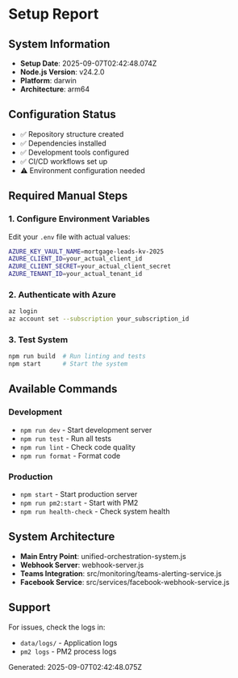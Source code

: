 # Setup Report

## System Information
- **Setup Date**: 2025-09-07T02:42:48.074Z
- **Node.js Version**: v24.2.0
- **Platform**: darwin
- **Architecture**: arm64

## Configuration Status
- ✅ Repository structure created
- ✅ Dependencies installed  
- ✅ Development tools configured
- ✅ CI/CD workflows set up
- ⚠️ Environment configuration needed

## Required Manual Steps

### 1. Configure Environment Variables
Edit your `.env` file with actual values:
```bash
AZURE_KEY_VAULT_NAME=mortgage-leads-kv-2025
AZURE_CLIENT_ID=your_actual_client_id
AZURE_CLIENT_SECRET=your_actual_client_secret
AZURE_TENANT_ID=your_actual_tenant_id
```

### 2. Authenticate with Azure
```bash
az login
az account set --subscription your_subscription_id
```

### 3. Test System
```bash
npm run build  # Run linting and tests
npm start      # Start the system
```

## Available Commands

### Development
- `npm run dev` - Start development server
- `npm run test` - Run all tests
- `npm run lint` - Check code quality
- `npm run format` - Format code

### Production
- `npm start` - Start production server
- `npm run pm2:start` - Start with PM2
- `npm run health-check` - Check system health

## System Architecture
- **Main Entry Point**: unified-orchestration-system.js
- **Webhook Server**: webhook-server.js  
- **Teams Integration**: src/monitoring/teams-alerting-service.js
- **Facebook Service**: src/services/facebook-webhook-service.js

## Support
For issues, check the logs in:
- `data/logs/` - Application logs
- `pm2 logs` - PM2 process logs

Generated: 2025-09-07T02:42:48.075Z
